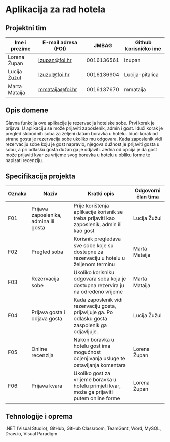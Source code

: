 

# Aplikacija za rad hotela


## Projektni tim

Ime i prezime | E-mail adresa (FOI) | JMBAG | Github korisničko ime
------------  | ------------------- | ----- | ---------------------
Lorena Župan | lzupan@foi.hr | 0016136561 | lzupan
Lucija Žužul | lzuzul@foi.hr | 0016136904 | Lucija-pitalica
Marta Mataija | mmataija@foi.hr | 0016137670 | mmataija

## Opis domene
Glavna funkcija ove aplikacije je rezervacija hotelske sobe. Prvi korak je prijava. U aplikaciju se može prijaviti zaposlenik, admin i gost. Idući korak je pregled slobodnih soba za željeni datum boravka u hotelu. Idući korak od strane gosta je rezervacija sobe ukoliko mu odgovara. Kada zaposlenik vidi rezervaciju sobe koju je gost napravio, njegova dužnost je prijaviti gosta u sobu, a pri odlasku gosta dužan ga je odjaviti. Jedna od opcija je da gost može prijaviti kvar za vrijeme svog boravka u hotelu u obliku forme te napisati recenziju. 

## Specifikacija projekta


Oznaka | Naziv | Kratki opis | Odgovorni član tima
------ | ----- | ----------- | -------------------
F01 | Prijava zaposlenika, admina ili gosta |Prije korištenja aplikacije korisnik se treba prijaviti kao zaposlenik, admin ili kao gost| Lucija Žužul
F02 | Pregled soba |Korisnik pregledava sve sobe koje su dostupne za rezervaciju u hotelu u željenom terminu| Marta Mataija
F03 | Rezervacija sobe |Ukoliko korisniku odgovara soba koja je dostupna rezervira ju na određeno vrijeme| Marta Mataija
F04 | Prijava gosta i odjava gosta |Kada zaposlenik vidi rezervaciju gosta, prijavljuje ga. Po odlasku gosta zaspolenik ga odjavljuje. | Lucija Žužul
F05 | Online recenzija |Nakon boravka u hotelu gost ima mogućnost ocjenjivanja usluge te ostavljanja komentara| Lorena Župan
F06 | Prijava kvara |Ukoliko gost za vrijeme boravka u hotelu primjeti kvar, može ga prijaviti putem online forme| Lorena Župan


## Tehnologije i oprema
.NET (Visual Studio), GitHub, GitHub Classroom, TeamGant, Word, MySQL, Draw.io, Visual Paradigm
